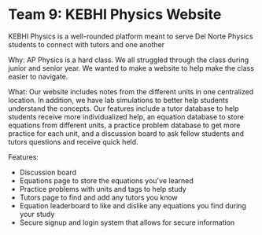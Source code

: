 # Team 9: KEBHI Physics Website

KEBHI Physics is a well-rounded platform meant to serve Del Norte Physics students to connect with tutors and one another

Why: AP Physics is a hard class. We all struggled through the class during junior and senior year. We wanted to make a website to help make the class easier to navigate.

What: Our website includes notes from the different units in one centralized location. In addition, we have lab simulations to better help students understand the concepts. Our features include a tutor database to help students receive more individualized help, an equation database to store equations from different units, a practice problem database to get more practice for each unit, and a discussion board to ask fellow students and tutors questions and receive quick held.

Features: 
- Discussion board 
- Equations page to store the equations you've learned
- Practice problems with units and tags to help study
- Tutors page to find and add any tutors you know
- Equation leaderboard to like and dislike any equations you find during your study
- Secure signup and login system that allows for secure information 


